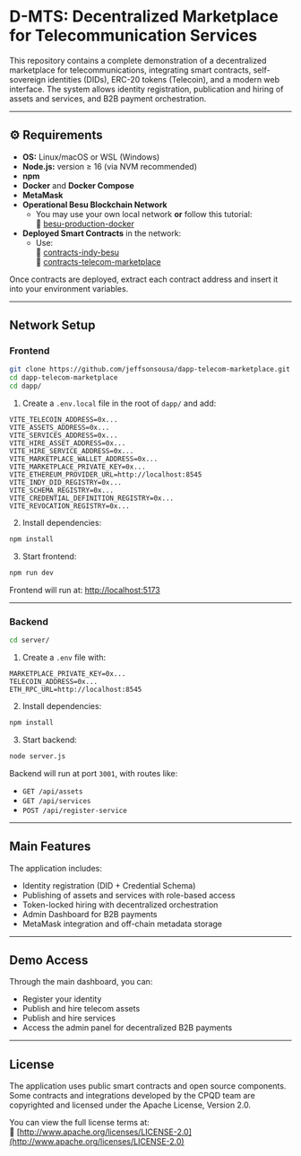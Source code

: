 
# D-MTS: Decentralized Marketplace for Telecommunication Services

This repository contains a complete demonstration of a decentralized marketplace for telecommunications, integrating smart contracts, self-sovereign identities (DIDs), ERC-20 tokens (Telecoin), and a modern web interface. The system allows identity registration, publication and hiring of assets and services, and B2B payment orchestration.

---

## ⚙️ Requirements

- **OS:** Linux/macOS or WSL (Windows)
- **Node.js:** version ≥ 16 (via NVM recommended)
- **npm**
- **Docker** and **Docker Compose**
- **MetaMask**
- **Operational Besu Blockchain Network**
  - You may use your own local network **or** follow this tutorial:  
    🔗 [besu-production-docker](https://github.com/jeffsonsousa/besu-production-docker)
- **Deployed Smart Contracts** in the network:
  - Use:  
    🔗 [contracts-indy-besu](https://github.com/jeffsonsousa/contracts-indy-besu)  
    🔗 [contracts-telecom-marketplace](https://bitbucket.cpqd.com.br/projects/AERF/repos/contracts-telecom-marketplace/browse)

Once contracts are deployed, extract each contract address and insert it into your environment variables.

---

## Network Setup

### Frontend

```bash
git clone https://github.com/jeffsonsousa/dapp-telecom-marketplace.git
cd dapp-telecom-marketplace
cd dapp/
```

1. Create a `.env.local` file in the root of `dapp/` and add:

```env
VITE_TELECOIN_ADDRESS=0x...
VITE_ASSETS_ADDRESS=0x...
VITE_SERVICES_ADDRESS=0x...
VITE_HIRE_ASSET_ADDRESS=0x...
VITE_HIRE_SERVICE_ADDRESS=0x...
VITE_MARKETPLACE_WALLET_ADDRESS=0x...
VITE_MARKETPLACE_PRIVATE_KEY=0x...
VITE_ETHEREUM_PROVIDER_URL=http://localhost:8545
VITE_INDY_DID_REGISTRY=0x...
VITE_SCHEMA_REGISTRY=0x...
VITE_CREDENTIAL_DEFINITION_REGISTRY=0x...
VITE_REVOCATION_REGISTRY=0x...
```

2. Install dependencies:

```bash
npm install
```

3. Start frontend:

```bash
npm run dev
```

Frontend will run at: [http://localhost:5173](http://localhost:5173)

---

### Backend

```bash
cd server/
```

1. Create a `.env` file with:

```env
MARKETPLACE_PRIVATE_KEY=0x...
TELECOIN_ADDRESS=0x...
ETH_RPC_URL=http://localhost:8545
```

2. Install dependencies:

```bash
npm install
```

3. Start backend:

```bash
node server.js
```

Backend will run at port `3001`, with routes like:

- `GET /api/assets`
- `GET /api/services`
- `POST /api/register-service`

---

## Main Features

The application includes:

- Identity registration (DID + Credential Schema)
- Publishing of assets and services with role-based access
- Token-locked hiring with decentralized orchestration
- Admin Dashboard for B2B payments
- MetaMask integration and off-chain metadata storage

---

## Demo Access

Through the main dashboard, you can:

- Register your identity
- Publish and hire telecom assets
- Publish and hire services
- Access the admin panel for decentralized B2B payments

---

## License

The application uses public smart contracts and open source components. Some contracts and integrations developed by the CPQD team are copyrighted and licensed under the Apache License, Version 2.0.

You can view the full license terms at:  
🔗 [http://www.apache.org/licenses/LICENSE-2.0](http://www.apache.org/licenses/LICENSE-2.0)